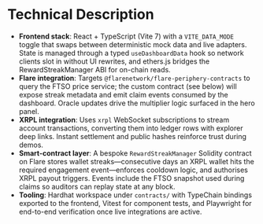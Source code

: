 # Technical Description

- **Frontend stack**: React + TypeScript (Vite 7) with a `VITE_DATA_MODE` toggle that swaps between deterministic mock data and live adapters. State is managed through a typed `useDashboardData` hook so network clients slot in without UI rewrites, and ethers.js bridges the RewardStreakManager ABI for on-chain reads.
- **Flare integration**: Targets `@flarenetwork/flare-periphery-contracts` to query the FTSO price service; the custom contract (see below) will expose streak metadata and emit claim events consumed by the dashboard. Oracle updates drive the multiplier logic surfaced in the hero panel.
- **XRPL integration**: Uses `xrpl` WebSocket subscriptions to stream account transactions, converting them into ledger rows with explorer deep links. Instant settlement and public hashes reinforce trust during demos.
- **Smart-contract layer**: A bespoke `RewardStreakManager` Solidity contract on Flare stores wallet streaks—consecutive days an XRPL wallet hits the required engagement event—enforces cooldown logic, and authorises XRPL payout triggers. Events include the FTSO snapshot used during claims so auditors can replay state at any block.
- **Tooling**: Hardhat workspace under `contracts/` with TypeChain bindings exported to the frontend, Vitest for component tests, and Playwright for end-to-end verification once live integrations are active.
